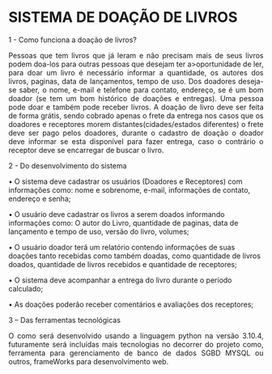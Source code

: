 <h1> SISTEMA DE DOAÇÃO DE LIVROS </h1>


1 -  Como funciona a doação de livros? <p>

<p align="justify">Pessoas que tem livros que já leram e não precisam mais de seus livros podem doa-los para outras pessoas que desejam ter a>oportunidade de ler, para doar um livro é necessário informar a quantidade, os autores dos livros, paginas, data de lançamentos, tempo de uso. Dos doadores deseja-se saber, o nome, e-mail e telefone para contato, endereço, se é um 	bom doador (se tem um bom histórico de doações e entregas). Uma pessoa pode  doar e também pode  receber livros. A doação de livro deve ser feita de forma grátis, sendo cobrado apenas o frete da entrega nos casos que os doadores e receptores morem distantes(cidades/estados diferentes) o frete deve ser pago pelos doadores, durante o cadastro de doação o doador deve informar se esta disponível para fazer entrega, caso o contrário o receptor deve se encarregar de buscar o livro.</p>


2  -  Do desenvolvimento do sistema

• O sistema deve cadastrar os usuários (Doadores e Receptores) com informações como: nome e sobrenome, e-mail, informações de contato, endereço e senha;
      
•  O usuário deve cadastrar os livros a serem doados informando informações como: O autor do Livro, quantidade de paginas, data de lançamento e tempo de uso, versão do livro, volumes;
      
• O usuário doador terá um relatório contendo informações de suas doações tanto recebidas como também doadas, como quantidade de livros doados, quantidade de livros recebidos e quantidade de receptores;
      
• O sistema deve acompanhar a entrega do livro durante o período calculado;

• As doações poderão receber comentários  e avaliações dos receptores;


3 – Das ferramentas tecnológicas 
	
<p align="justify">O como será desenvolvido usando a linguagem python na versão 3.10.4, futuramente será incluídas mais tecnologias no decorrer do projeto como, ferramenta para  gerenciamento de banco de dados SGBD MYSQL ou outros, frameWorks para desenvolvimento  web.</p> 


